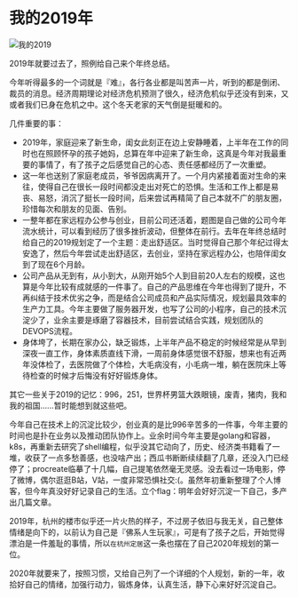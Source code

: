 # 我的2019年

![我的2019](https://jiangbao-1258001083.cos.ap-shanghai.myqcloud.com/%E6%88%91%E7%9A%842019.png)

<!-- more -->

2019年就要过去了，照例给自己来个年终总结。

今年听得最多的一个词就是『难』，各行各业都是叫苦声一片，听到的都是倒闭、裁员的消息。经济周期理论对经济危机预测了很久，经济危机似乎还没有到来，又或者我们已身在危机之中。这个冬天老家的天气倒是挺暖和的。

几件重要的事：
* 2019年，家庭迎来了新生命，闺女此刻正在边上安静睡着，上半年在工作的同时也在照顾怀孕的孩子她妈，总算在年中迎来了新生命，这真是今年对我最重要的事情了，有了孩子之后感觉自己的心态、责任感都经历了一次重塑。
* 这一年也送别了家庭老成员，爷爷因病离开了。一个月内紧接着面对生命的来往，使得自己在很长一段时间都没走出对死亡的恐惧。生活和工作上都是易丧、易怒，消沉了挺长一段时间，后来尝试再精简了自己本就不广的朋友圈，珍惜每次和朋友的见面、告别。
* 一整年都在家远程办公参与创业，目前公司还活着，题图是自己做的公司今年流水统计，可以看到经历了很多挫折波动，但整体在前行。去年在年终总结时给自己的2019规划定了一个主题：走出舒适区。当时觉得自己那个年纪过得太安逸了，然后今年尝试走出舒适区，去创业，坚持在家远程办公，也陪伴闺女到了现在6个月龄。
* 公司产品从无到有，从小到大，从刚开始5个人到目前20人左右的规模，这也算是今年比较有成就感的一件事了。自己的产品思维在今年也得到了提升，不再纠结于技术优劣之争，而是结合公司成员和产品实际情况，规划最具效率的生产力工具。今年主要做了服务器开发，也写了公司的小程序，自己的技术沉淀少了，业余主要是琢磨了容器技术，目前尝试结合实践，规划团队的DEVOPS流程。
* 身体垮了，长期在家办公，缺乏锻炼，上半年产品不稳定的时候经常是从早到深夜一直工作，身体素质直线下滑，一周前身体感觉很不舒服，想来也有近两年没体检了，去医院做了个体检，大毛病没有，小毛病一堆，躺在医院床上等待检查的时候才后悔没有好好锻炼身体。

其它一些关于2019的记忆：996，251，世界杯男篮大跌眼镜，废青，猪肉，我和我的祖国......暂时能想到就这些吧。

今年自己在技术上的沉淀比较少，创业真的是比996辛苦多的一件事，今年主要的时间也是扑在业务以及推动团队协作上。业余时间今年主要是golang和容器，k8s，再重新去研究了shell编程，似乎没其它动向了，历史、经济类书籍看了一堆，收获了一点多愁善感，也没啥产出；西瓜书断断续续翻了几章，还没入门已经停了；procreate临摹了十几幅，自己提笔依然毫无灵感。没去看过一场电影，停了微博，偶尔逛逛B站，V站，一度非常恐惧社交:(。虽然年初重新整理了个人博客，但今年真没好好记录自己的生活。立个flag：明年会好好沉淀一下自己，多产出几篇文章。

2019年，杭州的楼市似乎还一片火热的样子，不过房子依旧与我无关，自己整体情绪是向下的，以前认为自己是『佛系人生玩家』，可是有了孩子之后，开始觉得漂泊是一件羞耻的事情，所以`在杭州定居`这一条也摆在了自己2020年规划的第一位。

2020年就要来了，按照习惯，又给自己列了一个详细的个人规划，新的一年，收拾好自己的情绪，加强行动力，锻炼身体，认真生活，静下心来好好沉淀自己。

